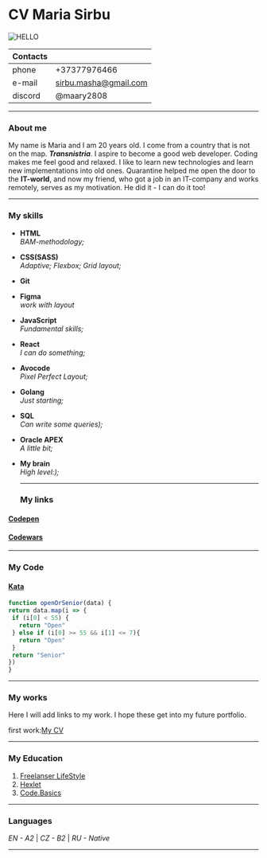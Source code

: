 # CV Maria Sirbu
![HELLO](https://c.tenor.com/lUFliafCu_MAAAAM/hello.gif)

Contacts  |       |
---|---|
phone | +37377976466
e-mail | sirbu.masha@gmail.com
discord | @maary2808

--- 

### About me

My name is Maria and I am 20 years old. I come from a country that is not on the map. ***Transnistria***. I aspire to become a good web developer. Coding makes me feel good and relaxed. I like to learn new technologies and learn new implementations into old ones.
Quarantine helped me open the door to the __IT-world__, and now my friend, who got a job in an IT-company and works remotely, serves as my motivation. He did it - I can do it too!

---

### My skills
- __HTML__ <br/>
   *BAM-methodology;*  
- __CSS(SASS)__<br/>
   *Adaptive; Flexbox; Grid layout;*
- __Git__<br/>
- __Figma__<br/>
   *work with layout*
- __JavaScript__<br/>
   *Fundamental skills;*
- __React__<br/>
   *I can do something;*
- __Avocode__<br/>
   *Pixel Perfect Layout;*
- __Golang__<br/>
   *Just starting;*
- __SQL__<br/>
   *Can write some queries);* 
- __Oracle APEX__<br/>
   *A little bit;* 
- __My brain__<br/>
   *High level:);*
  
  ---
  ### My links
#### [Codepen](https://codepen.io/mashinka)
#### [Codewars](https://www.codewars.com/users/nepozer)
  ---
  
   ### My Code
   #### [Kata](https://www.codewars.com/kata/5502c9e7b3216ec63c0001aa)
   ```js 
   function openOrSenior(data) {
   return data.map(i => {
    if (i[0] < 55) {
      return "Open"
    } else if (i[0] >= 55 && i[1] <= 7){
      return "Open"
    }
    return "Senior"
  })
  }
  ```
---

### My works

Here I will add links to my work. I hope these get into my future portfolio.

first work:[My CV]()

---

### My Education

1. [Freelanser LifeStyle](https://www.youtube.com/c/FreelancerLifeStyle)
2. [Hexlet](https://ru.hexlet.io/my)
3. [Code.Basics](https://ru.code-basics.com/languages/javascript/lessons/logical-operators#editor)

---

### Languages

*EN - A2* | *CZ - B2* | *RU - Native*

---

